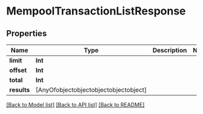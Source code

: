 # MempoolTransactionListResponse

## Properties
Name | Type | Description | Notes
------------ | ------------- | ------------- | -------------
**limit** | **Int** |  | 
**offset** | **Int** |  | 
**total** | **Int** |  | 
**results** | [AnyOfobjectobjectobjectobjectobject] |  | 

[[Back to Model list]](../README.md#documentation-for-models) [[Back to API list]](../README.md#documentation-for-api-endpoints) [[Back to README]](../README.md)


